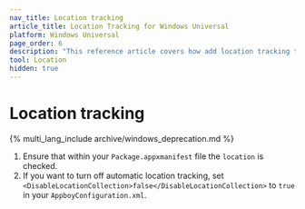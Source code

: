```yaml
---
nav_title: Location tracking
article_title: Location Tracking for Windows Universal
platform: Windows Universal
page_order: 6
description: "This reference article covers how add location tracking to your Windows Universal app."
tool: Location
hidden: true
---
```


# Location tracking
{% multi_lang_include archive/windows_deprecation.md %}

1. Ensure that within your `Package.appxmanifest` file the `location` is checked.
2. If you want to turn off automatic location tracking, set `<DisableLocationCollection>false</DisableLocationCollection>` to `true` in your `AppboyConfiguration.xml`.
